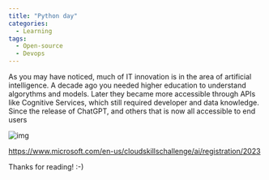 ```yaml
---
title: "Python day"
categories:
  - Learning
tags:
  - Open-source
  - Devops
---
```


As you may have noticed, much of IT innovation is in the area of artificial intelligence. A decade ago you needed higher education to understand algorythms and models. Later they became more accessible through APIs like Cognitive Services, which still required developer and data knowledge. Since the release of ChatGPT, and others that is now all accessible to end users

![img](../assets/images/2023-09-08-python-day.png)

https://www.microsoft.com/en-us/cloudskillschallenge/ai/registration/2023

Thanks for reading! :-)
